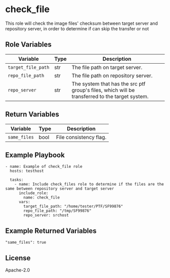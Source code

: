 check_file
=========
This role will check the image files' checksum between target server and repository server, in order to determine if can skip the transfer or not

Role Variables
--------------

| Variable              | Type          | Description                                                        |
|-----------------------|---------------|--------------------------------------------------------------------|
| `target_file_path`    | str           | The file path on target server. |
| `repo_file_path`      | str           | The file path on repository server. |
| `repo_server`         | str           | The system that has the src ptf group's files, which will be transferred to the target system. |

Return Variables
--------------

| Variable              | Type          | Description                                               |
|-----------------------|---------------|-----------------------------------------------------------|
| `same_files`          | bool          | File consistency flag.                |

Example Playbook
----------------
```
- name: Example of check_file role
  hosts: testhost

  tasks:
    - name: Include check_files role to determine if the files are the same between repository server and target server
      include_role:
        name: check_file
      vars:
        target_file_path: "/home/tester/PTF/SF99876"
        repo_file_path: "/tmp/SF99876"
        repo_server: srchost

```
Example Returned Variables
----------------
```
"same_files": true

```
License
-------

Apache-2.0

